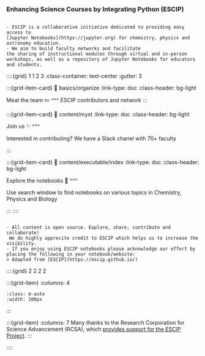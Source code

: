 ### Enhancing Science Courses by Integrating Python (ESCIP)

```{admonition} What is ESCIP about?

- ESCIP is a collaborative initiative dedicated to providing easy access to
[Jupyter Notebooks](https://jupyter.org) for chemistry, physics and
astronomy education. 
- We aim to build faculty networks and facilitate
the sharing of instructional modules through virtual and in-person
workshops, as well as a repository of Jupyter Notebooks for educators and students.
```

::::{grid} 1 1 2 3
:class-container: text-center
:gutter: 3

:::{grid-item-card}
:link: basics/organize
:link-type: doc
:class-header: bg-light

Meat the team ✏️
^^^
ESCIP contributors and network
:::

:::{grid-item-card}
:link: content/myst
:link-type: doc
:class-header: bg-light

Join us ✨
^^^

Interested in contributing? We have a Slack chanel with 70+ faculty

:::

:::{grid-item-card}
:link: content/executable/index
:link-type: doc
:class-header: bg-light

Explore the notebooks 🚀
^^^

Use search window to find notebooks on various topics in Chemistry, Physics and Biology

:::
::::


```{admonition} Citing ESCIP

- All content is open source. Explore, share, contribute and collaborate!
 We do highly apprecite credit to ESCIP which helps us to increase the visibility.
- If you enjoy using ESCIP notebooks please acknowledge our effort by placing the following in your notebook/website:
> Adapted from [ESCIP](https://escip.github.io/)
```


::::{grid} 2 2 2 2

:::{grid-item}
:columns: 4

```{image} https://rescorp.org/imgs/rcsa_logo.png
:class: m-auto
:width: 200px
```

:::

:::{grid-item}
:columns: 7
Many thanks to the Research Corporation for Science Advancement (RCSA), which [provides support for the ESCIP Project](https://rescorp.org/).
:::

::::
